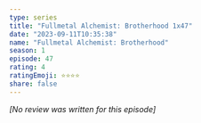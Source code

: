 ```yaml
---
type: series
title: "Fullmetal Alchemist: Brotherhood 1x47"
date: "2023-09-11T10:35:38"
name: "Fullmetal Alchemist: Brotherhood"
season: 1
episode: 47
rating: 4
ratingEmoji: ⭐️⭐️⭐️⭐️
share: false
---
```


_[No review was written for this episode]_
